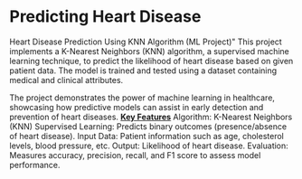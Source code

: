 # Predicting Heart Disease 
Heart Disease Prediction Using KNN Algorithm (ML Project)"
This project implements a K-Nearest Neighbors (KNN) algorithm, a supervised machine learning technique, to predict the likelihood of heart disease based on given patient data. The model is trained and tested using a dataset containing medical and clinical attributes.

The project demonstrates the power of machine learning in healthcare, showcasing how predictive models can assist in early detection and prevention of heart diseases.
<b><u>Key Features</b></u>
Algorithm: K-Nearest Neighbors (KNN)
Supervised Learning: Predicts binary outcomes (presence/absence of heart disease).
Input Data: Patient information such as age, cholesterol levels, blood pressure, etc.
Output: Likelihood of heart disease.
Evaluation: Measures accuracy, precision, recall, and F1 score to assess model performance.
